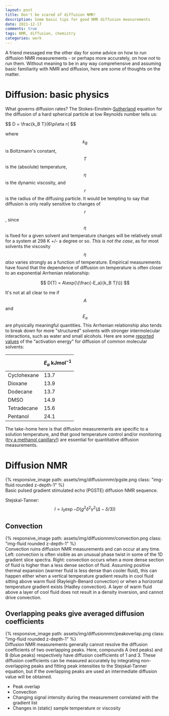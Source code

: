 ```yaml
---
layout: post
title: Don't be scared of diffusion NMR!
description: Some basic tips for good NMR diffusion measurements
date: 2021-12-17
comments: true
tags: NMR, diffusion, chemistry
categories: work
---
```



A friend messaged me the other day for some advice on how to run diffusion NMR measurements - or perhaps more accurately, on how _not_ to run them. Without meaning to be in any way comprehensive and assuming basic familiarity with NMR and diffusion, here are some of thoughts on the matter.
 
# Diffusion: basic physics 

What governs diffusion rates? The Stokes-Einstein-[Sutherland](https://doi.org/10.1080/14786440509463331) equation for the diffusion of a hard spherical particle at low Reynolds number tells us:

$$
D = \frac{k_B T}{6\pi\eta r{
$$

where $$k_B$$ is Boltzmann's constant, $$T$$ is the (absolute) temperature, $$\eta$$ is the dynamic viscosity, and $$r$$ is the radius of the diffusing particle. It would be tempting to say that diffusion is only really sensitive to changes of $$r$$, since $$\eta$$ is fixed for a given solvent and temperature changes will be relatively small for a system at 298 K +/- a degree or so. <em>This is not the case</em>, as for most solvents the viscosity $$\eta$$ _also_ varies strongly as a function of temperature. Empirical measurements have found that the dependence of diffusion on temperature is often closer to an exponential Arrhenian relationship:

$$
D(T) = A\exp{\(\frac{-E_a}{k_B T}\)}
$$

It's not at all clear to me if $$A$$ and $$E_a$$ are physically meaningful quantities. This Arrhenian relationship also tends to break down for more "structured" solvents with stronger intermolecular interactions, such as water and small alcohols. Here are some [reported values]( https://doi.org/10.1039/B005319H) of the "activation energy" for diffusion of common molecular solvents:

| | $$E_a~\mathrm{kJ mol^{-1}}$$  |
|---|---|
|Cyclohexane | 13.7 |
|Dioxane | 13.9 |
|Dodecane | 13.7 |
|DMSO | 14.9 |
|Tetradecane | 15.6 |
|Pentanol | 24.1 |

The take-home here is that diffusion measurements are specific to a solution temperature, and that good temperature control and/or monitoring ([try a methanol capillary!](https://dx.doi.org/doi/10.1002/cphc.201900150)) are essential for quantitative diffusion measurements. 

# Diffusion NMR

<div class="row mt-3">
    <div class="col-sm mt-3 mt-md-0">
        {% responsive_image path: assets/img/diffusionnmr/pgste.png class: "img-fluid rounded z-depth-1" %}
    </div>
</div>
<div class="caption">
    Basic pulsed gradient stimulated echo (PGSTE) diffusion NMR sequence.
</div>

Stejskal-Tanner:
$$
I = I_0\exp{-D(g^2\delta^2\gamma^2(\Delta-\delta/3))}
$$

## Convection

<div class="row mt-3">
    <div class="col-sm mt-3 mt-md-0">
        {% responsive_image path: assets/img/diffusionnmr/convection.png class: "img-fluid rounded z-depth-1" %}
    </div>
</div>
<div class="caption">
    Convection ruins diffusion NMR measurements and can occur at any time. Left: convection is often visible as an unusual phase twist in some of the 1D gradient slice spectra. Right: convection occurs when a more dense section of fluid is higher than a less dense section of fluid. Assuming positive thermal expansion (warmer fluid is less dense than cooler fluid), this can happen either when a vertical temperature gradient results in cool fluid sitting above warm fluid (Rayleigh-Benard convection) or when a horizontal temperature gradient exists (Hadley convection). A layer of warm fluid above a layer of cool fluid does not result in a density inversion, and cannot drive convection.
</div>

## Overlapping peaks give averaged diffusion coefficients

<div class="row mt-3">
    <div class="col-sm mt-3 mt-md-0">
        {% responsive_image path: assets/img/diffusionnmr/peakoverlap.png class: "img-fluid rounded z-depth-1" %}
    </div>
</div>
<div class="caption">
    Diffusion NMR measurements generally cannot resolve the diffusion coefficients of two overlapping peaks. Here, compounds A (red peaks) and B (blue peaks) respectively have diffusion coefficients of 1 and 3. These diffusion coefficients can be measured accurately by integrating non-overlapping peaks and fitting peak intensities to the Stejskal-Tanner equation, but if the overlapping peaks are used an intermediate diffusion value will be obtained.  
</div>

* Peak overlap
* Convection
* Changing signal intensity during the measurement correlated with the gradient list
* Changes in (static) sample temperature or viscosity



